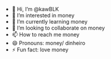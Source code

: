 - 👋 Hi, I’m @kawBLK
- 👀 I’m interested in money
- 🌱 I’m currently learning money
- 💞️ I’m looking to collaborate on money
- 📫 How to reach me money
- 😄 Pronouns: money/ dinheiro
- ⚡ Fun fact: love money
